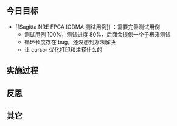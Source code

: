 

## 今日目标 
- [[Sagitta NRE FPGA IODMA 测试用例]] ：需要完善测试用例
	- 测试用例 100%，测试进度 80%，后面会提供一个子板来测试 
	- 循环长度存在 bug，还没想到办法解决 
	- 让 cursor 优化打印和注释什么的


## 实施过程


## 反思



## 其它 